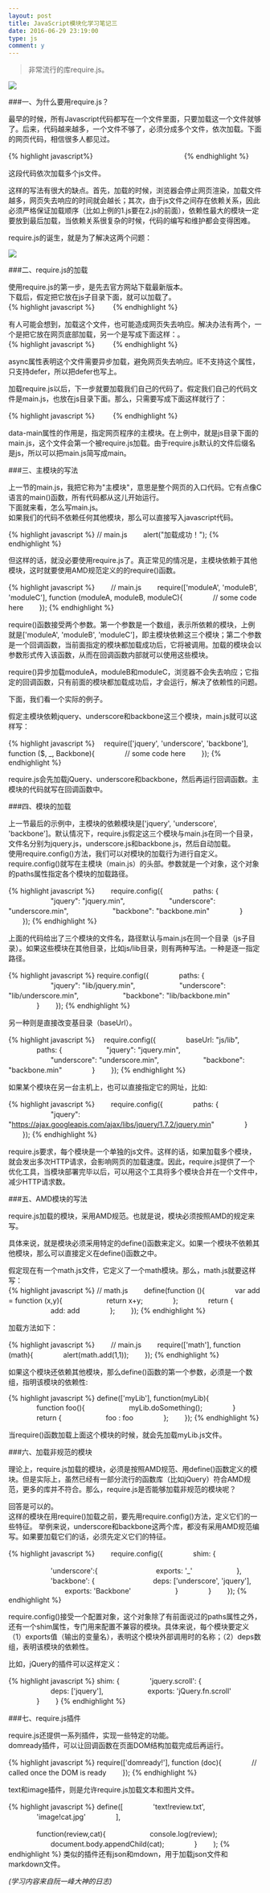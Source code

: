 ```yaml
---
layout: post
title: JavaScript模块化学习笔记三
date: 2016-06-29 23:19:00
type: js
comment: y
---
```


>非常流行的库require.js。

![](http://image.beekka.com/blog/201211/bg2012110702.jpg)

###一、为什么要用require.js？

最早的时候，所有Javascript代码都写在一个文件里面，只要加载这一个文件就够了。后来，代码越来越多，一个文件不够了，必须分成多个文件，依次加载。下面的网页代码，相信很多人都见过。





{% highlight javascript%}
　  <script src="1.js"></script>
　　<script src="2.js"></script>
　　<script src="3.js"></script>
　　<script src="4.js"></script>
　　<script src="5.js"></script>
　　<script src="6.js"></script>
{% endhighlight %}

这段代码依次加载多个js文件。<br/>

这样的写法有很大的缺点。首先，加载的时候，浏览器会停止网页渲染，加载文件越多，网页失去响应的时间就会越长；其次，由于js文件之间存在依赖关系，因此必须严格保证加载顺序（比如上例的1.js要在2.js的前面），依赖性最大的模块一定要放到最后加载，当依赖关系很复杂的时候，代码的编写和维护都会变得困难。<br/>

require.js的诞生，就是为了解决这两个问题：<br/>

![](http://image.beekka.com/blog/201211/bg2012110701.png)

###二、require.js的加载

使用require.js的第一步，是先去官方网站下载最新版本。<br/>
下载后，假定把它放在js子目录下面，就可以加载了。<br/>
{% highlight javascript %}
　　<script src="js/require.js"></script>
{% endhighlight %}

有人可能会想到，加载这个文件，也可能造成网页失去响应。解决办法有两个，一个是把它放在网页底部加载，另一个是写成下面这样：。<br/>
{% highlight javascript %}
　　<script src="js/require.js" defer async="true" ></script>
{% endhighlight %}

async属性表明这个文件需要异步加载，避免网页失去响应。IE不支持这个属性，只支持defer，所以把defer也写上。<br/>

加载require.js以后，下一步就要加载我们自己的代码了。假定我们自己的代码文件是main.js，也放在js目录下面。那么，只需要写成下面这样就行了：<br/>

{% highlight javascript %}
　　<script src="js/require.js" data-main="js/main"></script>
{% endhighlight %}

data-main属性的作用是，指定网页程序的主模块。在上例中，就是js目录下面的main.js，这个文件会第一个被require.js加载。由于require.js默认的文件后缀名是js，所以可以把main.js简写成main。

###三、主模块的写法

上一节的main.js，我把它称为"主模块"，意思是整个网页的入口代码。它有点像C语言的main()函数，所有代码都从这儿开始运行。<br/>
下面就来看，怎么写main.js。<br/>
如果我们的代码不依赖任何其他模块，那么可以直接写入javascript代码。<br/>

{% highlight javascript %}
// main.js
　　alert("加载成功！");
{% endhighlight %}

但这样的话，就没必要使用require.js了。真正常见的情况是，主模块依赖于其他模块，这时就要使用AMD规范定义的的require()函数。<br/>

{% highlight javascript %}
　　// main.js
　　require(['moduleA', 'moduleB', 'moduleC'], function (moduleA, moduleB, moduleC){
　　　　// some code here
　　});
{% endhighlight %}

require()函数接受两个参数。第一个参数是一个数组，表示所依赖的模块，上例就是['moduleA', 'moduleB', 'moduleC']，即主模块依赖这三个模块；第二个参数是一个回调函数，当前面指定的模块都加载成功后，它将被调用。加载的模块会以参数形式传入该函数，从而在回调函数内部就可以使用这些模块。<br/>

require()异步加载moduleA，moduleB和moduleC，浏览器不会失去响应；它指定的回调函数，只有前面的模块都加载成功后，才会运行，解决了依赖性的问题。<br/>

下面，我们看一个实际的例子。<br/>

假定主模块依赖jquery、underscore和backbone这三个模块，main.js就可以这样写：<br/>

{% highlight javascript %}
　require(['jquery', 'underscore', 'backbone'], function ($, _, Backbone){
　　　　// some code here
　　});
{% endhighlight %}

require.js会先加载jQuery、underscore和backbone，然后再运行回调函数。主模块的代码就写在回调函数中。

###四、模块的加载

上一节最后的示例中，主模块的依赖模块是['jquery', 'underscore', 'backbone']。默认情况下，require.js假定这三个模块与main.js在同一个目录，文件名分别为jquery.js，underscore.js和backbone.js，然后自动加载。<br/>
使用require.config()方法，我们可以对模块的加载行为进行自定义。require.config()就写在主模块（main.js）的头部。参数就是一个对象，这个对象的paths属性指定各个模块的加载路径。<br/>

{% highlight javascript %}
　　require.config({
　　　　paths: {
　　　　　　"jquery": "jquery.min",
　　　　　　"underscore": "underscore.min",
　　　　　　"backbone": "backbone.min"
　　　　}
　　});
{% endhighlight %}

上面的代码给出了三个模块的文件名，路径默认与main.js在同一个目录（js子目录）。如果这些模块在其他目录，比如js/lib目录，则有两种写法。一种是逐一指定路径。<br/>

{% highlight javascript %}
require.config({
　　　　paths: {
　　　　　　"jquery": "lib/jquery.min",
　　　　　　"underscore": "lib/underscore.min",
　　　　　　"backbone": "lib/backbone.min"
　　　　}
　　});
{% endhighlight %}

另一种则是直接改变基目录（baseUrl）。

{% highlight javascript %}
　require.config({
　　　　baseUrl: "js/lib",
　　　　paths: {
　　　　　　"jquery": "jquery.min",
　　　　　　"underscore": "underscore.min",
　　　　　　"backbone": "backbone.min"
　　　　}
　　});
{% endhighlight %}

如果某个模块在另一台主机上，也可以直接指定它的网址，比如:

{% highlight javascript %}
　　require.config({
　　　　paths: {
　　　　　　"jquery": "https://ajax.googleapis.com/ajax/libs/jquery/1.7.2/jquery.min"
　　　　}
　　});
{% endhighlight %}

require.js要求，每个模块是一个单独的js文件。这样的话，如果加载多个模块，就会发出多次HTTP请求，会影响网页的加载速度。因此，require.js提供了一个优化工具，当模块部署完毕以后，可以用这个工具将多个模块合并在一个文件中，减少HTTP请求数。

###五、AMD模块的写法

require.js加载的模块，采用AMD规范。也就是说，模块必须按照AMD的规定来写。<br/>

具体来说，就是模块必须采用特定的define()函数来定义。如果一个模块不依赖其他模块，那么可以直接定义在define()函数之中。<br/>

假定现在有一个math.js文件，它定义了一个math模块。那么，math.js就要这样写：<br/>
{% highlight javascript %}
  // math.js
　　define(function (){
　　　　var add = function (x,y){
　　　　　　return x+y;
　　　　};
　　　　return {
　　　　　　add: add
　　　　};
　　});
{% endhighlight %}

加载方法如下：

{% highlight javascript %}
　　// main.js
　　require(['math'], function (math){
　　　　alert(math.add(1,1));
　　});
{% endhighlight %}

如果这个模块还依赖其他模块，那么define()函数的第一个参数，必须是一个数组，指明该模块的依赖性:


{% highlight javascript %}
define(['myLib'], function(myLib){
　　　　function foo(){
　　　　　　myLib.doSomething();
　　　　}
　　　　return {
　　　　　　foo : foo
　　　　};
　　});
{% endhighlight %}

当require()函数加载上面这个模块的时候，就会先加载myLib.js文件。

###六、加载非规范的模块

理论上，require.js加载的模块，必须是按照AMD规范、用define()函数定义的模块。但是实际上，虽然已经有一部分流行的函数库（比如jQuery）符合AMD规范，更多的库并不符合。那么，require.js是否能够加载非规范的模块呢？<br/>

回答是可以的。<br/>
这样的模块在用require()加载之前，要先用require.config()方法，定义它们的一些特征。
举例来说，underscore和backbone这两个库，都没有采用AMD规范编写。如果要加载它们的话，必须先定义它们的特征。<br/>

{% highlight javascript %}
　　require.config({
　　　　shim: {

　　　　　　'underscore':{
　　　　　　　　exports: '_'
　　　　　　},
　　　　　　'backbone': {
　　　　　　　　deps: ['underscore', 'jquery'],
　　　　　　　　exports: 'Backbone'
　　　　　　}
　　　　}
　　});
{% endhighlight %}

require.config()接受一个配置对象，这个对象除了有前面说过的paths属性之外，还有一个shim属性，专门用来配置不兼容的模块。具体来说，每个模块要定义（1）exports值（输出的变量名），表明这个模块外部调用时的名称；（2）deps数组，表明该模块的依赖性。<br/>

比如，jQuery的插件可以这样定义：

{% highlight javascript %}
shim: {
　　　　'jquery.scroll': {
　　　　　　deps: ['jquery'],
　　　　　　exports: 'jQuery.fn.scroll'
　　　　}
　　}
{% endhighlight %}

###七、require.js插件

require.js还提供一系列插件，实现一些特定的功能。<br/>
domready插件，可以让回调函数在页面DOM结构加载完成后再运行。<br/>

{% highlight javascript %}
require(['domready!'], function (doc){
　　　　// called once the DOM is ready
　　});
{% endhighlight %}

text和image插件，则是允许require.js加载文本和图片文件。

{% highlight javascript %}
define([
　　　　'text!review.txt',
　　　　'image!cat.jpg'
　　　　],

　　　　function(review,cat){
　　　　　　console.log(review);
　　　　　　document.body.appendChild(cat);
　　　　}
　　);
{% endhighlight %}
类似的插件还有json和mdown，用于加载json文件和markdown文件。<br/>

*(学习内容来自阮一峰大神的日志)*

